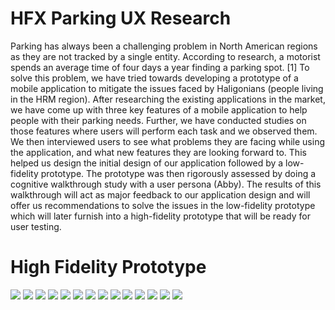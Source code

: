 # HFX Parking UX Research
Parking has always been a challenging problem in North American regions as they are not tracked by a single entity. According to research, a motorist spends an average time of four days a year finding a parking spot. [1] To solve this problem, we have tried towards developing a prototype of a mobile application to mitigate the issues faced by Haligonians (people living in the HRM region). After researching the existing applications in the market, we have come up with three key features of a mobile application to help people with their parking needs. Further, we have conducted studies on those features where users will perform each task and we observed them. We then interviewed users to see what problems they are facing while using the application, and what new features they are looking forward to. This helped us design the initial design of our application followed by a low-fidelity prototype. The prototype was then rigorously assessed by doing a cognitive walkthrough study with a user persona (Abby). The results of this walkthrough will act as major feedback to our application design and will offer us recommendations to solve the issues in the low-fidelity prototype which will later furnish into a high-fidelity prototype that will be ready for user testing.

# High Fidelity Prototype
![](Capture.PNG)
![](Capture1.PNG)
![](Capture2.PNG)
![](Capture3.PNG)
![](Capture4.PNG)
![](Capture5.PNG)
![](Capture6.PNG)
![](Capture7.PNG)
![](Capture8.PNG)
![](Capture9.PNG)
![](Capture10.PNG)
![](Capture11.PNG)
![](Capture12.PNG)
![](Capture13.PNG)
